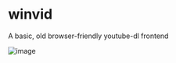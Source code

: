 # winvid
A basic, old browser-friendly youtube-dl frontend

![image](https://user-images.githubusercontent.com/38927017/193120197-8e340ba4-354e-4289-a7b1-3f9bdcb16d40.png)
